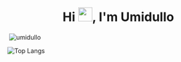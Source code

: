 <h1 align="center">Hi <img src="https://media.giphy.com/media/hvRJCLFzcasrR4ia7z/giphy.gif" width="32px">, I'm Umidullo</h1>

<p>&nbsp;<img align="center" src="https://github-readme-stats.vercel.app/api?username=umidullo&show_icons=true&locale=en" alt="umidullo" /></p>

![Top Langs](https://github-readme-stats.vercel.app/api/top-langs/?username=umidullo&layout=compact&langs_count=10&hide=Jupyter%20Notebook)
